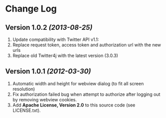 Change Log
===============================================================================

Version 1.0.2 *(2013-08-25)*
----------------------------

1. Update compatibility with Twitter API v1.1:
2. Replace request token, access token and authorization url with the new urls
3. Replace old Twitter4j with the latest version (3.0.3) 

Version 1.0.1 *(2012-03-30)*
----------------------------

1. Automatic width and height for webview dialog (to fit all screen resolution)
2. Fix authorization failed bug when attempt to authorize after logging out by removing webview cookies.
3. Add __Apache License, Version 2.0__ to this source code (see LICENSE.txt).
